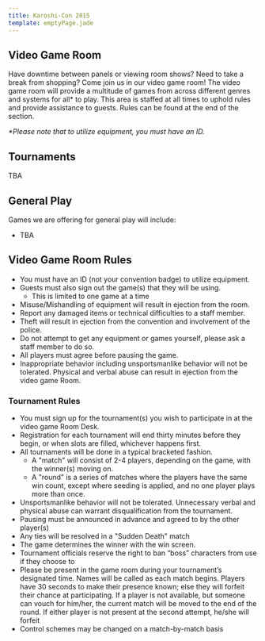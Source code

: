 ```yaml
---
title: Karoshi-Con 2015
template: emptyPage.jade
---
```


## Video Game Room


<p>Have downtime between panels or viewing room shows? Need to take a break from shopping? Come join us in our video game room! The video game room will provide a multitude of games from across different genres and systems for all* to play. This area is staffed at all times to uphold rules and provide assistance to guests. Rules can be found at the end of the section.</p>
<p>
    <em>*Please note that to utilize equipment, you must have an ID.</em>
</p>
<h2>Tournaments</h2>
<p>TBA</h3>
<h2>General Play</h2>
<p>Games we are offering for general play will include:</p>
<ul>
    <li>TBA</li>
</ul>
<h2>Video Game Room Rules</h2>
<ul>
    <li>You must have an ID (not your convention badge) to utilize equipment.</li>
    <li>Guests must also sign out the game(s) that they will be using.
        <ul>
            <li>This is limited to one game at a time</li>
        </ul>
    </li>
    <li>Misuse/Mishandling of equipment will result in ejection from the room.</li>
    <li>Report any damaged items or technical difficulties to a staff member.</li>
    <li>Theft will result in ejection from the convention and involvement of the police.</li>
    <li>Do not attempt to get any equipment or games yourself, please ask a staff member to do so.</li>
    <li>All players must agree before pausing the game.</li>
    <li>Inappropriate behavior including unsportsmanlike behavior will not be tolerated. Physical and verbal abuse can result in ejection from the video game Room.</li>
</ul>
<h3>Tournament Rules</h3>
<ul>
    <li>You must sign up for the tournament(s) you wish to participate in at the video game Room Desk.</li>
    <li>Registration for each tournament will end thirty minutes before they begin, or when slots are filled, whichever happens first.</li>
    <li>All tournaments will be done in a typical bracketed fashion.
        <ul>
            <li>A &quot;match&quot; will consist of 2-4 players, depending on the game, with the winner(s) moving on.</li>
            <li>A &quot;round&quot; is a series of matches where the players have the same win count, except where seeding is applied, and no one player plays more than once.</li>
        </ul>
    </li>
    <li>Unsportsmanlike behavior will not be tolerated. Unnecessary verbal and physical abuse can warrant disqualification from the tournament.</li>
    <li>Pausing must be announced in advance and agreed to by the other player(s)</li>
    <li>Any ties will be resolved in a &quot;Sudden Death&quot; match</li>
    <li>The game determines the winner with the win screen.</li>
    <li>Tournament officials reserve the right to ban “boss” characters from use if they choose to</li>
    <li>Please be present in the game room during your tournament’s designated time. Names will be called as each match begins. Players have 30 seconds to make their presence known; else they will forfeit their chance at participating. If a player is not available, but someone can vouch for him/her, the current match will be moved to the end of the round. If either player is not present at the second attempt, he/she will forfeit</li>
    <li>Control schemes may be changed on a match-by-match basis</li>
</ul>
